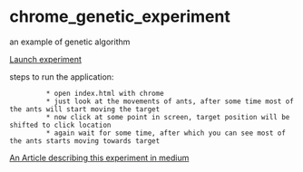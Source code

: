 # chrome_genetic_experiment
an example of genetic algorithm

[Launch experiment](https://ajay-sreeram.github.io/chrome_genetic_experiment/)

steps to run the application:

	         * open index.html with chrome
	         * just look at the movements of ants, after some time most of the ants will start moving the target
	         * now click at some point in screen, target position will be shifted to click location
	         * again wait for some time, after which you can see most of the ants starts moving towards target

[An Article describing this experiment in medium](https://medium.com/@ajaysreeram/understanding-genetic-algorithm-5a414c19261e#.1l1j8nagp)
